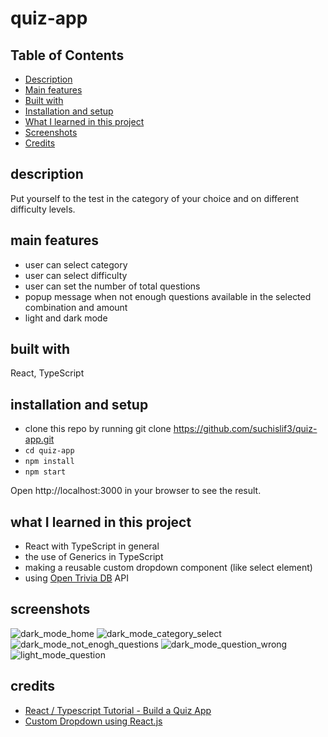 # quiz-app

## Table of Contents

- [Description](#description)
- [Main features](#main-features)
- [Built with](#built-with)
- [Installation and setup](#installation-and-setup)
- [What I learned in this project](#what-i-learned-in-this-project)
- [Screenshots](#screenshots)
- [Credits](#credits)

## description
Put yourself to the test in the category of your choice and on different difficulty levels.

## main features
- user can select category
- user can select difficulty
- user can set the number of total questions
- popup message when not enough questions available in the selected combination and amount
- light and dark mode

## built with
React, TypeScript

## installation and setup
- clone this repo by running git clone https://github.com/suchislif3/quiz-app.git
- `cd quiz-app`
- `npm install`
- `npm start`

Open http://localhost:3000 in your browser to see the result.

## what I learned in this project
- React with TypeScript in general
- the use of Generics in TypeScript
- making a reusable custom dropdown component (like select element)
- using [Open Trivia DB](https://opentdb.com/) API

## screenshots
![dark_mode_home](https://user-images.githubusercontent.com/79847008/170735859-f5b6bae7-0604-4d73-9e45-bdb0db2dc012.png)
![dark_mode_category_select](https://user-images.githubusercontent.com/79847008/170735891-2e34bd6d-09b1-4c63-9451-c36aea54aa93.png)
![dark_mode_not_enogh_questions](https://user-images.githubusercontent.com/79847008/170735967-2432098e-4141-4373-a4b5-9cad6ee9918d.png)
![dark_mode_question_wrong](https://user-images.githubusercontent.com/79847008/170735986-8011e1eb-8592-4f6a-aec2-62ea99b7bb24.png)
![light_mode_question](https://user-images.githubusercontent.com/79847008/170735997-d033b34b-a213-4248-9244-145ee91eb965.png)

## credits
- [React / Typescript Tutorial - Build a Quiz App](https://www.youtube.com/watch?v=F2JCjVSZlG0)
- [Custom Dropdown using React.js](https://www.youtube.com/watch?v=C845oiKpxcg)
